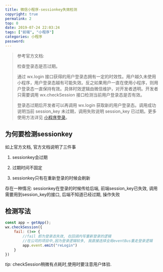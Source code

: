 ```yaml
---
title: 微信小程序-sessionkey失效检测
copyright: true
permalink: 2
top: 0
date: 2019-07-24 22:03:24
tags: ["前端", "小程序"]
categories: 小程序
password:
---
```


> 参考官方文档: 
>
> 检查登录态是否过期。
>
> 通过 wx.login 接口获得的用户登录态拥有一定的时效性。用户越久未使用小程序，用户登录态越有可能失效。反之如果用户一直在使用小程序，则用户登录态一直保持有效。具体时效逻辑由微信维护，对开发者透明。开发者只需要调用 wx.checkSession 接口检测当前用户登录态是否有效。
>
> 登录态过期后开发者可以再调用 wx.login 获取新的用户登录态。调用成功说明当前 session_key 未过期，调用失败说明 session_key 已过期。更多使用方法详见 [小程序登录](https://developers.weixin.qq.com/miniprogram/dev/framework/open-ability/login.html)。

## 为何要检测sessionkey

<!--more-->

如上官方文档, 官方文档说明了三件事

1. sessionkey会过期

2. 过期时间不固定

3. sessionkey只有在重新登录的时候会刷新

存在一种情况: sessionkey在登录的时候传给后端, 前端session_key已失效, 调用需要用到session_key的接口, 后端不知道已经过期, 操作失败

## 检测写法

```js
const app = getApp();
wx.checkSession({
    fail: ()=> {
        //fail 即为登录态失效, 在回调内写重新登录的逻辑
        //在公司的项目中,因为登录逻辑较多, 我直接选择全局eventBus重走登录逻辑
    	app.event.emit("reLogin")
    }
})
```

*tip:* checkSession稍微有点耗时,使用时要注意用户体验.
